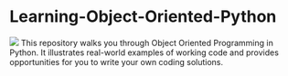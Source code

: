 # Learning-Object-Oriented-Python

![](https://www.codetriage.com/josharsh/learning-object-oriented-python/badges/users.svg)
This repository walks you through Object Oriented Programming in Python. It illustrates real-world examples of working code and provides opportunities for you to write your own coding solutions.
